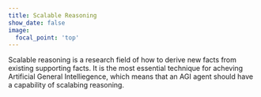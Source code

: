 ```yaml
---
title: Scalable Reasoning
show_date: false
image:
  focal_point: 'top'
---
```


Scalable reasoning is a research field of how to derive new facts from existing supporting facts.
It is the most essential technique for acheving Artificial General Intelliegence, which means that an AGI agent should have a capability of scalabing reasoning.
